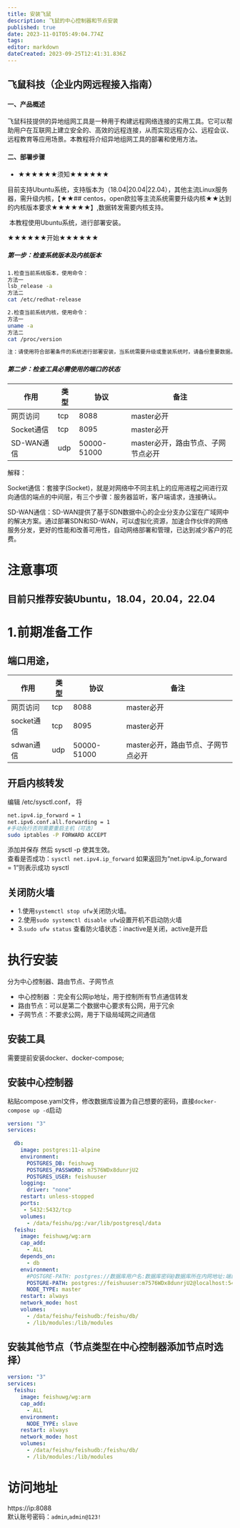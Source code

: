 ```yaml
---
title: 安装飞鼠
description: 飞鼠的中心控制器和节点安装
published: true
date: 2023-11-01T05:49:04.774Z
tags: 
editor: markdown
dateCreated: 2023-09-25T12:41:31.836Z
---
```


## 飞鼠科技（企业内网远程接入指南）

#### 一、产品概述

​	飞鼠科技提供的异地组网工具是一种用于构建远程网络连接的实用工具。它可以帮助用户在互联网上建立安全的、高效的远程连接，从而实现远程办公、远程会议、远程教育等应用场景。本教程将介绍异地组网工具的部署和使用方法。

#### 二、部署步骤

+ ★★★★★★须知★★★★★★

​	目前支持Ubuntu系统，支持版本为（18.04|20.04|22.04），其他主流Linux服务器，需升级内核，【★★## centos，open欧拉等主流系统需要升级内核★★达到的内核版本要求★★★★★★】,数据转发需要内核支持。

​	本教程使用Ubuntu系统，进行部署安装。

★★★★★★开始★★★★★★

##### 第一步：检查系统版本及内核版本

```bash
1.检查当前系统版本，使用命令：
方法一
lsb_release -a
方法二
cat /etc/redhat-release

2.检查当前系统内核，使用命令：
方法一
uname -a
方法二
cat /proc/version

注：请使用符合部署条件的系统进行部署安装，当系统需要升级或重装系统时，请备份重要数据。
```

##### 第二步：检查工具必需使用的端口的状态

| 作用       | 类型 | 协议        | 备注                               |
| ---------- | ---- | ----------- | ---------------------------------- |
| 网页访问   | tcp  | 8088        | master必开                         |
| Socket通信 | tcp  | 8095        | master必开                         |
| SD-WAN通信 | udp  | 50000-51000 | master必开，路由节点、子网节点必开 |

解释：

Socket通信：套接字(Socket)，就是对网络中不同主机上的应用进程之间进行双向通信的端点的中间层，有三个步骤：服务器监听，客户端请求，连接确认。

SD-WAN通信：SD-WAN提供了基于SDN数据中心的企业分支办公室在广域网中的解决方案。通过部署SDN和SD-WAN，可以虚拟化资源，加速合作伙伴的网络服务分发，更好的性能和改善可用性，自动网络部署和管理，已达到减少客户的花费。

# 注意事项
## 目前只推荐安装Ubuntu，18.04，20.04，22.04  

# 1.前期准备工作
## 端口用途，
| 作用 | 类型 | 协议 | 备注 |
| --- | --- | --- | --- |
|网页访问     |  tcp | 8088        | master必开 |
|socket通信  |	tcp	| 8095        | master必开 |
|sdwan通信   |	udp	| 50000-51000 | master必开，路由节点、子网节点必开|

## 开启内核转发
编辑 /etc/sysctl.conf， 将
```bash
net.ipv4.ip_forward = 1  
net.ipv6.conf.all.forwarding = 1
#手动执行否则需要重启主机（可选）
sudo iptables -P FORWARD ACCEPT
```
添加并保存 然后 sysctl -p 使其生效。  
查看是否成功：`sysctl net.ipv4.ip_forward`
如果返回为“net.ipv4.ip_forward = 1”则表示成功 sysctl 
## 关闭防火墙
- 1.使用`systemctl stop ufw`关闭防火墙。
- 2.使用`sudo systemctl disable ufw`设置开机不启动防火墙
- 3.`sudo ufw status` 查看防火墙状态：inactive是关闭，active是开启

# 执行安装
分为中心控制器、路由节点、子网节点
- 中心控制器 ：完全有公网ip地址，用于控制所有节点通信转发
- 路由节点：可以是第二个数据中心要求有公网，用于冗余
- 子网节点：不要求公网，用于下级局域网之间通信
## 安装工具
需要提前安装docker、docker-compose;
## 安装中心控制器
粘贴compose.yaml文件，修改数据库设置为自己想要的密码，直接`docker-compose up -d`启动
```yaml
version: "3"
services:
 
  db:
    image: postgres:11-alpine
    environment:
      POSTGRES_DB: feishuwg
      POSTGRES_PASSWORD: m7576WDx8dunrjU2
      POSTGRES_USER: feishuuser
    logging:
      driver: "none"
    restart: unless-stopped
    ports:
     - 5432:5432/tcp 
    volumes:
      - /data/feishu/pg:/var/lib/postgresql/data
  feishu:
    image: feishuwg/wg:arm
    cap_add:
      - ALL
    depends_on:
      - db
    environment:
      #POSTGRE-PATH: postgres://数据库用户名:数据库密码@数据库所在内网地址:端口/库
      POSTGRE-PATH: postgres://feishuuser:m7576WDx8dunrjU2@localhost:5432/feishuwg
      NODE_TYPE: master
    restart: always
    network_mode: host
    volumes:
      - /data/feishu/feishudb:/feishu/db/
      - /lib/modules:/lib/modules
```
## 安装其他节点（节点类型在中心控制器添加节点时选择）
```yaml
version: "3"
services:
  feishu:
    image: feishuwg/wg:arm
    cap_add:
      - ALL
    environment:
      NODE_TYPE: slave
    restart: always
    network_mode: host
    volumes:
      - /data/feishu/feishudb:/feishu/db/
      - /lib/modules:/lib/modules
```

# 访问地址
https://ip:8088  
默认账号密码：`admin`,`admin@123!`
